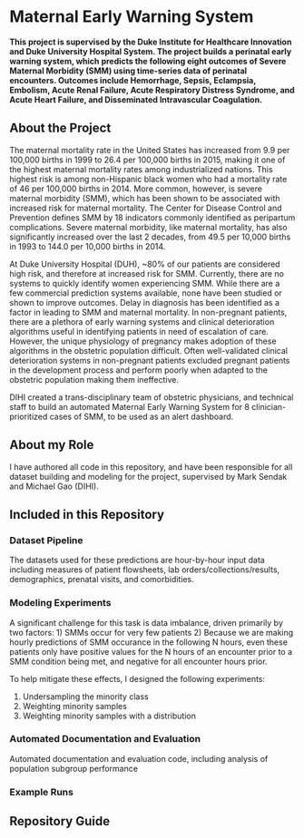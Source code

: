 # Maternal Early Warning System
**This project is supervised by the Duke Institute for Healthcare Innovation and Duke University Hospital System. The project builds a perinatal early warning system, which predicts the following eight outcomes of Severe Maternal Morbidity (SMM) using time-series data of perinatal encounters. Outcomes include Hemorrhage, Sepsis, Eclampsia, Embolism, Acute Renal Failure, Acute Respiratory Distress Syndrome, and Acute Heart Failure, and Disseminated Intravascular Coagulation.**

## **About the Project**

The maternal mortality rate in the United States has increased from 9.9 per 100,000 births in 1999 to 26.4 per 100,000 births in 2015, making it one of the highest maternal mortality rates among industrialized nations. This highest risk is among non-Hispanic black women who had a mortality rate of 46 per 100,000 births in 2014. More common, however, is severe maternal morbidity (SMM), which has been shown to be associated with increased risk for maternal mortality. The Center for Disease Control and Prevention defines SMM by 18 indicators commonly identified as peripartum complications. Severe maternal morbidity, like maternal mortality, has also significantly increased over the last 2 decades, from 49.5 per 10,000 births in 1993 to 144.0 per 10,000 births in 2014.

At Duke University Hospital (DUH), ~80% of our patients are considered high risk, and therefore at increased risk for SMM. Currently, there are no systems to quickly identify women experiencing SMM. While there are a few commercial prediction systems available, none have been studied or shown to improve outcomes. Delay in diagnosis has been identified as a factor in leading to SMM and maternal mortality. In non-pregnant patients, there are a plethora of early warning systems and clinical deterioration algorithms useful in identifying patients in need of escalation of care. However, the unique physiology of pregnancy makes adoption of these algorithms in the obstetric population difficult. Often well-validated clinical deterioration systems in non-pregnant patients excluded pregnant patients in the development process and perform poorly when adapted to the obstetric population making them ineffective.

DIHI created a trans-disciplinary team of obstetric physicians, and technical staff to build an automated Maternal Early Warning System for 8 clinician-prioritized cases of SMM, to be used as an alert dashboard. 

## **About my Role**

I have authored all code in this repository, and have been responsible for all dataset building and modeling for the project, supervised by Mark Sendak and Michael Gao (DIHI). 

## **Included in this Repository**

### Dataset Pipeline 
The datasets used for these predictions are hour-by-hour input data including measures of patient flowsheets, lab orders/collections/results, demographics, prenatal visits, and comorbidities. 


### Modeling Experiments 
A significant challenge for this task is data imbalance, driven primarily by two factors: 1) SMMs occur for very few patients 2) Because we are making hourly predictions of SMM occurance in the following N hours, even these patients only have positive values for the N hours of an encounter prior to a SMM condition being met, and negative for all encounter hours prior. 

To help mitigate these effects, I designed the following experiments: 

1. Undersampling the minority class 
2. Weighting minority samples 
3. Weighting minority samples with a distribution 

### Automated Documentation and Evaluation 
Automated documentation and evaluation code, including analysis of population subgroup performance

### Example Runs 

## Repository Guide 




